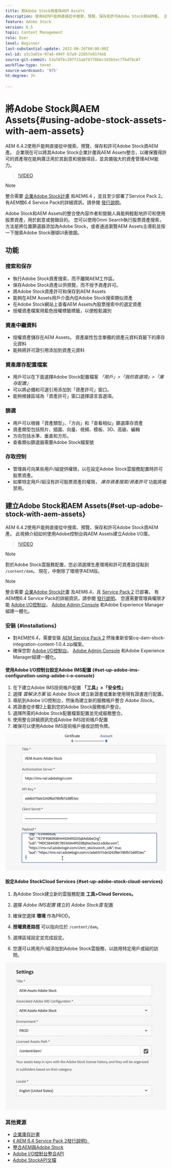 ```yaml
---
title: 將Adobe Stock資產與AEM Assets
description: 使用AEM戶能夠直接從中搜索、預覽、保存和許可Adobe Stock資AEM產。 企業現在可以將其Adobe Stock企業計畫與AEM Assets整合，以確保獲得許可的資產現在能夠廣泛用於其創意和營銷項目，並具備強大的資產管理AEM能力。
feature: Adobe Stock
version: 6.5
topic: Content Management
role: User
level: Beginner
last-substantial-update: 2022-06-26T00:00:00Z
exl-id: a3c3a01e-97a6-494f-b7a9-22057e91f4eb
source-git-commit: 53af8fbc20ff21abf8778bbc165b5ec7fbdf8c8f
workflow-type: tm+mt
source-wordcount: '975'
ht-degree: 3%

---
```


# 將Adobe Stock與AEM Assets{#using-adobe-stock-assets-with-aem-assets}

AEM 6.4.2使用戶能夠直接從中搜索、預覽、保存和許可Adobe Stock資AEM產。 企業現在可以將其Adobe Stock企業計畫與AEM Assets整合，以確保獲得許可的資產現在能夠廣泛用於其創意和營銷項目，並具備強大的資產管理AEM能力。

>[!VIDEO](https://video.tv.adobe.com/v/24678?quality=12&learn=on)

>[!NOTE]
>
>整合需要 [企業Adobe Stock計畫](https://landing.adobe.com/en/na/products/creative-cloud/ctir-4625-stock-for-enterprise/index.html) 和AEM6.4 ，並且至少部署了Service Pack 2。 有AEM關6.4 Service Pack的詳細資訊，請參閱 [發行說明](https://helpx.adobe.com/tw/experience-manager/6-4/release-notes/sp-release-notes.html)。

Adobe Stock和AEM Assets的整合使內容作者和營銷人員能夠輕鬆地許可和使用股票資產，用於創意或營銷目的。 您可以使用Omni Search執行股票資產搜索，方法是將位置篩選器添加為Adobe Stock，或者通過瀏覽AEM Assets主導航並按一下搜索Adobe Stock珊瑚UI表徵圖。

## 功能

### 搜索和保存

* 執行Adobe Stock資產搜索，而不離開AEM工作區。
* 保存Adobe Stock資產以供預覽，而不授予資產許可。
* 將Adobe Stock資產許可和保存到AEM Assets
* 能夠在AEM Assets用戶介面內從Adobe Stock搜索類似資產
* 在Adobe Stock網站上查看AEM Assets內股票搜索中的選定資產
* 授權資產檔案用藍色授權標籤標籤，以便輕鬆識別

### 資產中繼資料

* 授權資產儲存在AEM Assets。 資產屬性包含單獨的資產元資料頁籤下的庫存元資料
* 能夠將許可證引用添加到資產元資料

### 資產庫存配置檔案

* 用戶可以在下面選擇Adobe Stock配置檔案 *「用戶」>「我的首選項」>「庫存配置」*
* 可以將必備和可選引用添加到「資產許可」窗口。
* 能夠根據區域為「資產許可」窗口選擇語言首選項。

### 篩選

* 用戶可以根據「資產類型」、「方向」和「查看相似」篩選庫存資產
* 資產類型包括照片、插圖、向量、視頻、模板、3D、高級、編輯
* 方向包括水準、垂直和方形。
* 查看類似篩選器需要Adobe Stock檔案號

### 存取控制

* 管理員可向某些用戶/組提供權限，以在設定Adobe Stock雲服務配置時許可股票資產。
* 如果特定用戶/組沒有許可股票資產的權限， *庫存資產搜索/資產許可* 功能將被禁用。

## 建立Adobe Stock和AEM Assets{#set-up-adobe-stock-with-aem-assets}

AEM 6.4.2使用戶能夠直接從中搜索、預覽、保存和許可Adobe Stock資AEM產。 此視頻介紹如何使用Adobe控制台與AEM Assets建立Adobe I/O庫。

>[!VIDEO](https://video.tv.adobe.com/v/25043?quality=12&learn=on)

>[!NOTE]
>
>對於Adobe Stock雲服務配置，您必須選擇生產環境和許可資產路徑點到 `/content/dam`。 現在，中刪除了環境字AEM段。

>[!NOTE]
>
>整合需要 [企業Adobe Stock計畫](https://landing.adobe.com/en/na/products/creative-cloud/ctir-4625-stock-for-enterprise/index.html) 及AEM6.4，且 [Service Pack 2](https://experience.adobe.com/#/downloads/content/software-distribution/en/aem.html?fulltext=AEM*+6*+4*+Service*+Pack*&amp;2_group.propertyvalues.property=。%2Fjcr%3內容%2Fmetadata%2Fdc%3Rasion&amp;2_group.propertyvalues.operation=等於&amp;2_group.propertyvalues.0_values=目標版本%3Aem%2F6-4&amp;3_group.propertyvalues.property=。%2fjcr%3內容%2fmetadata%2fdc%3軟體類型&amp;3_group.propertyvalues.operation=等於&amp;3_group.propertyvalues.0_values=軟體類型%3服務和累積修復&amp;orderby=%40jcr%3內容%2ftle元資料%2fdc%3Atiorder.sort=asc&amp;layout=list&amp;p.offset=0&amp;p.limit=24) 已部署。 有AEM關6.4 Service Pack的詳細資訊，請參閱 [發行說明](https://helpx.adobe.com/tw/experience-manager/6-4/release-notes/sp-release-notes.html)。 您還需要管理員權限才能 [Adobe I/O控制台](https://console.adobe.io/)。 [Adobe Admin Console](https://adminconsole.adobe.com/) 和Adobe Experience Manager組建一體化。

### 安裝 {#installations}

* 對AEM於6.4，需要安裝 [AEM Service Pack 2](https://experience.adobe.com/#/downloads/content/software-distribution/en/aem.html?fulltext=AEM*+6*+4*+Service*+Pack*&amp;2_group.propertyvalues.property=。%2Fjcr%3內容%2Fmetadata%2Fdc%3Rasion&amp;2_group.propertyvalues.operation=等於&amp;2_group.propertyvalues.0_values=目標版本%3Aem%2F6-4&amp;3_group.propertyvalues.property=。%2fjcr%3內容%2fmetadata%2fdc%3軟體類型&amp;3_group.propertyvalues.operation=等於&amp;3_group.propertyvalues.0_values=軟體類型%3服務和累積修復&amp;orderby=%40jcr%3內容%2ftle元資料%2fdc%3Atiorder.sort=asc&amp;layout=list&amp;p.offset=0&amp;p.limit=24) 然後重新安裝cq-dam-stock-integration-content-1.0.4.zip檔案。
* 確保您對 [Adobe I/O控制台](https://console.adobe.io/)。 [Adobe Admin Console](https://adminconsole.adobe.com/) 和Adobe Experience Manager組建一體化。

#### 使用Adobe I/O控制台設定Adobe IMS配置 {#set-up-adobe-ims-configuration-using-adobe-i-o-console}

1. 在下建立Adobe IMS技術帳戶配置 **「工具」>「安全性」**
2. 選擇 *雲解決方案* 如 *Adobe Stock* 建立新證書或重新使用現有證書進行配置。
3. 導航到Adobe I/O控制台，然後為建立新的服務帳戶整合 *Adobe Stock*。
4. 將證書從步驟2上載到您的Adobe Stock服務帳戶整合。
5. 選擇所需的Adobe Stock配置檔案配置並完成服務整合。
6. 使用整合詳細資訊完成Adobe IMS技術帳戶配置
7. 確保可以使用Adobe IMS技術帳戶接收訪問令牌。

![Adobe IMS 技術帳戶](assets/screen_shot_2018-10-22at12219pm.png)

#### 設定Adobe StockCloud Services {#set-up-adobe-stock-cloud-services}

1. 為Adobe Stock建立新的雲服務配置 **工具>Cloud Services。**
2. 選擇 *Adobe IMS配置* 建立的 *Adobe Stock雲* 配置

3. 確保您選擇 **環境** 作為PROD。
4. **授權資產路徑** 可以指向位於 `/content/dam`。
5. 選擇區域設定並完成設定。
6. 您還可以將用戶/組添加到Adobe Stock雲服務，以啟用特定用戶或組的訪問。

![Adobe資產庫存配置](assets/screen_shot_2018-10-22at12425pm.png)

### 其他資源

* [企業庫存計畫](https://landing.adobe.com/en/na/products/creative-cloud/ctir-4625-stock-for-enterprise/index.html)
* [《 AEM 6.4 Service Pack 2發行說明》](https://experienceleague.adobe.com/docs/experience-manager-65/release-notes/release-notes.html)
* [整合AEM與Adobe Stock](https://experienceleague.adobe.com/docs/experience-manager-65/assets/using/aem-assets-adobe-stock.html)
* [Adobe I/O控制台整合API](https://www.adobe.io/apis/cloudplatform/console/authentication/gettingstarted.html)
* [Adobe StockAPI文檔](https://www.adobe.io/apis/creativecloud/stock/docs.html)
